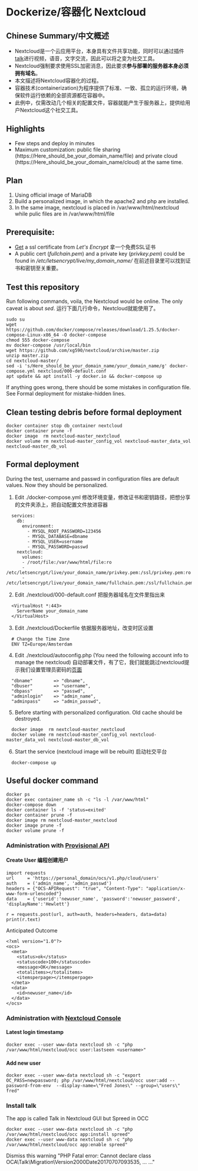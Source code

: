 # Dockerize/容器化 Nextcloud
## Chinese Summary/中文概述
* Nextcloud是一个云应用平台，本身具有文件共享功能，同时可以通过插件[talk](https://github.com/xg590/nextcloud/blob/master/README.md#install-talk)进行视频，语音，文字交流，因此可以将之变为社交工具。 
* Nextcloud强制要求使用SSL加密消息，因此要求<b>参与部署的服务器本身必须拥有域名</b>。
* 本文描述将Nextcloud容器化的过程。
* 容器技术(containerization)为程序提供了标准、一致、孤立的运行环境，确保软件运行依赖的全部资源都在容器中。
* 此例中，仅需改动几个相关的配置文件，容器就能产生于服务器上，提供给用户Nextcloud这个社交工具。
## Highlights 
* Few steps and deploy in minutes
* Maximum customization: public file sharing (https://Here_should_be_your_domain_name/file) and private cloud (https://Here_should_be_your_domain_name/cloud) at the same time. 
## Plan
1. Using official image of MariaDB
2. Build a personalized image, in which the apache2 and php are installed. 
3. In the same image, nextcloud is placed in /var/www/html/nextcloud while pulic files are in /var/www/html/file
## Prerequisite: 
* [Get](https://github.com/xg590/tutorials/blob/master/LetsEncrypt.md) a ssl certificate from <i>Let's Encrypt</i> 拿一个免费SSL证书<br>
* A public cert (<i>fullchain.pem</i>) and a private key (<i>privkey.pem</i>) could be found in <i>/etc/letsencrypt/live/my_domain_name/</i> 在前述目录里可以找到证书和密钥至关重要。
## Test this repository 
Run following commands, voila, the Nextcloud would be online. The only caveat is about <i>sed</i>. 运行下面几行命令，Nextcloud就能使用了。 
```
sudo su
wget https://github.com/docker/compose/releases/download/1.25.5/docker-compose-Linux-x86_64 -O docker-compose
chmod 555 docker-compose
mv docker-compose /usr/local/bin
wget https://github.com/xg590/nextcloud/archive/master.zip
unzip master.zip
cd nextcloud-master/
sed -i 's/Here_should_be_your_domain_name/your_domain_name/g' docker-compose.yml nextcloud/000-default.conf
apt update && apt install -y docker.io && docker-compose up
```
If anything goes wrong, there should be some mistakes in configuration file. See Formal deployment for mistake-hidden lines. 
## Clean testing debris before formal deployment
```
docker container stop db_container nextcloud
docker container prune -f
docker image  rm nextcloud-master_nextcloud
docker volume rm nextcloud-master_config_vol nextcloud-master_data_vol nextcloud-master_db_vol
```
## Formal deployment
During the test, username and passwd in configuration files are default values. Now they should be personalized. 
1. Edit ./docker-compose.yml 修改环境变量，修改证书和密钥路径，把想分享的文件夹添上，把自动配置文件放进容器
```
  services:
    db:
      environment:
        - MYSQL_ROOT_PASSWORD=123456
        - MYSQL_DATABASE=dbname
        - MYSQL_USER=username
        - MYSQL_PASSWORD=passwd 
    nextcloud:
      volumes:
      - /root/file:/var/www/html/file:ro 
      - /etc/letsencrypt/live/your_domain_name/privkey.pem:/ssl/privkey.pem:ro  
      - /etc/letsencrypt/live/your_domain_name/fullchain.pem:/ssl/fullchain.pem:ro 
```
2. Edit ./nextcloud/000-default.conf 把服务器域名在文件里指出来
```
  <VirtualHost *:443>
  	ServerName your_domain_name
  </VirtualHost>
```
3. Edit ./nextcloud/Dockerfile 依据服务器地址，改变时区设置
```
  # Change the Time Zone 
  ENV TZ=Europe/Amsterdam 
``` 
4. Edit ./nextcloud/autoconfig.php (You need the following account info to manage the nextcloud) 自动部署文件，有了它，我们就能跳过nextcloud提示我们设置管理员密码的[页面](https://github.com/xg590/miscellaneous/blob/master/nextcloud_admin.png)
```
  "dbname"        => "dbname",
  "dbuser"        => "username",
  "dbpass"        => "passwd",
  "adminlogin"    => "admin_name",                
  "adminpass"     => "admin_passwd", 
``` 
5. Before starting with personalized configuration. Old cache should be destroyed. 
```
  docker image  rm nextcloud-master_nextcloud
  docker volume rm nextcloud-master_config_vol nextcloud-master_data_vol nextcloud-master_db_vol
```
6. Start the service (nextcloud image will be rebuilt) 启动社交平台
```
  docker-compose up
``` 
## Useful docker command
```
docker ps
docker exec container_name sh -c "ls -l /var/www/html"
docker-compose down
docker container ls -f 'status=exited'
docker container prune -f
docker image rm nextcloud-master_nextcloud
docker image prune -f 
docker volume prune -f
```
### Administration with [Provisional API](https://docs.nextcloud.com/server/stable/admin_manual/configuration_user/user_provisioning_api.html)
#### Create User 编程创建用户
```
import requests
url     = 'https://personal_domain/ocs/v1.php/cloud/users'
auth    = ('admin_name', 'admin_passwd')
headers = {"OCS-APIRequest": "true", "Content-Type": "application/x-www-form-urlencoded"}
data    = {'userid':'newuser_name', 'password':'newuser_password', 'displayName':'Hewlett'}

r = requests.post(url, auth=auth, headers=headers, data=data)
print(r.text)
```
Anticipated Outcome
```
<?xml version="1.0"?>
<ocs>
  <meta>
    <status>ok</status>
    <statuscode>100</statuscode>
    <message>OK</message>
    <totalitems></totalitems>
    <itemsperpage></itemsperpage>
  </meta>
  <data>
    <id>newuser_name</id>
  </data>
</ocs>
```
### Administration with [Nextcloud Console](https://docs.nextcloud.com/server/18/admin_manual/configuration_server/occ_command.html)
#### Latest login timestamp
```
docker exec --user www-data nextcloud sh -c "php /var/www/html/nextcloud/occ user:lastseen <username>" 
```
#### Add new user
```
docker exec --user www-data nextcloud sh -c "export OC_PASS=newpassword; php /var/www/html/nextcloud/occ user:add --password-from-env  --display-name=\"Fred Jones\" --group=\"users\" fred"
``` 
### Install talk
The app is called Talk in Nextcloud GUI but Spreed in OCC
```
docker exec --user www-data nextcloud sh -c "php /var/www/html/nextcloud/occ app:install spreed"
docker exec --user www-data nextcloud sh -c "php /var/www/html/nextcloud/occ app:enable spreed"
```
Dismiss this warning "PHP Fatal error: Cannot declare class OCA\Talk\Migration\Version2000Date20170707093535, ... ..."
